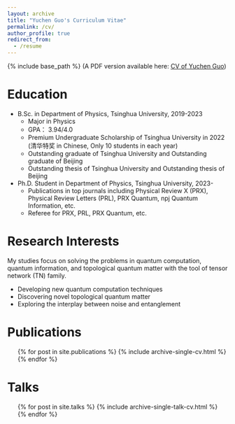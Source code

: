 ```yaml
---
layout: archive
title: "Yuchen Guo's Curriculum Vitae"
permalink: /cv/
author_profile: true
redirect_from:
  - /resume
---
```


{% include base_path %}
 (A PDF version available here: [CV of Yuchen Guo](../assets/CV.pdf))
 
Education
======
* B.Sc. in Department of Physics, Tsinghua University, 2019-2023
  * Major in Physics
  * GPA： 3.94/4.0
  * Premium Undergraduate Scholarship of Tsinghua University in 2022 (清华特奖 in Chinese, Only 10 students in each year)
  * Outstanding graduate of Tsinghua University and Outstanding graduate of Beijing
  * Outstanding thesis of Tsinghua University and Outstanding thesis of Beijing
* Ph.D. Student in Department of Physics, Tsinghua University, 2023-
  * Publications in top journals including Physical Review X (PRX), Physical Review Letters (PRL), PRX Quantum, npj Quantum Information, etc.
  * Referee for PRX, PRL, PRX Quantum, etc.
  
Research Interests
======
My studies focus on solving the problems in quantum computation, quantum information, and topological quantum matter with the tool of tensor network (TN) family.
* Developing new quantum computation techniques
* Discovering novel topological quantum matter
* Exploring the interplay between noise and entanglement

Publications
======
  <ul>{% for post in site.publications %}
    {% include archive-single-cv.html %}
  {% endfor %}</ul>
  
Talks
======
  <ul>{% for post in site.talks %}
    {% include archive-single-talk-cv.html %}
  {% endfor %}</ul>
  
